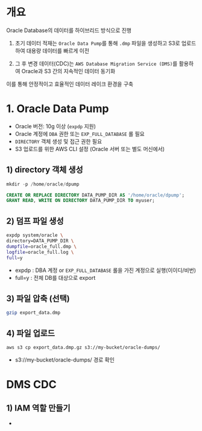 
# 개요

Oracle Database의 데이터를 하이브리드 방식으로 진행

1. 초기 데이터 적재는 `Oracle Data Pump`를 통해 `.dmp` 파일을 생성하고 S3로 업로드하여 대용량 데이터를 빠르게 이전
    
2. 그 후 변경 데이터(CDC)는 `AWS Database Migration Service (DMS)`를 활용하여 Oracle과 S3 간의 지속적인 데이터 동기화

이를 통해 안정적이고 효율적인 데이터 레이크 환경을 구축


# 1. Oracle Data Pump

- Oracle 버전: 10g 이상 (`expdp` 지원)
- Oracle 계정에 `DBA` 권한 또는 `EXP_FULL_DATABASE` 롤 필요
- `DIRECTORY` 객체 생성 및 접근 권한 필요
- S3 업로드를 위한 AWS CLI 설정 (Oracle 서버 또는 별도 머신에서)


## 1) directory 객체 생성


```sql
mkdir -p /home/oracle/dpump
```

```sql
CREATE OR REPLACE DIRECTORY DATA_PUMP_DIR AS '/home/oracle/dpump';
GRANT READ, WRITE ON DIRECTORY DATA_PUMP_DIR TO myuser;
```


## 2) 덤프 파일 생성

```bash
expdp system/oracle \
directory=DATA_PUMP_DIR \ 
dumpfile=oracle_full.dmp \
logfile=oracle_full.log \
full=y 
```
- expdp : DBA 계정 or `EXP_FULL_DATABASE` 롤을 가진 계정으로 실행(이이디/비번)
- full=y : 전체 DB를 대상으로 export

## 3) 파일 압축 (선택)

```bash
gzip export_data.dmp
```

## 4) 파일 업로드
```bash
aws s3 cp export_data.dmp.gz s3://my-bucket/oracle-dumps/
```
- s3://my-bucket/oracle-dumps/ 경로 확인



# DMS CDC

## 1) IAM 역할 만들기
- 